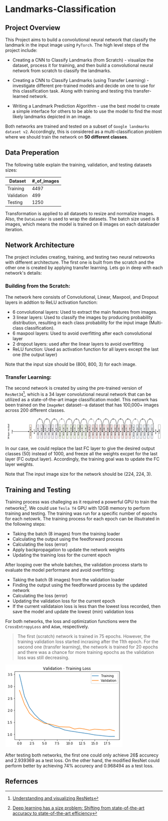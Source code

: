 # Landmarks-Classification

## Project Overview
This Project aims to build a convolutional neural network that classify the landmark in the input image using `PyTorch`. The high level steps of the project include:

- Creating a CNN to Classify Landmarks (from Scratch) - visualize the dataset, process it for training, and then build a convolutional neural network from scratch to classify the landmarks. 

- Creating a CNN to Classify Landmarks (using Transfer Learning) - investigate different pre-trained models and decide on one to use for this classification task. Along with training and testing this transfer-learned network.

- Writing a Landmark Prediction Algorithm -  use the best model to create a simple interface for others to be able to use the model to find the most likely landmarks depicted in an image.

Both networks are trained and tested on a subset of `Google landmarks dataset v2`. Accordingly, this is considered as a multi-classification problem where we should train the network on **50 different classes**.

## Data Preperation

The following table explain the training, validation, and testing datasets sizes:

| Dataset | #_of_images |
| ----------- | ----------- |
| Training | 4497 |
| Validation | 499 |
| Testing | 1250 | 

Transformation is applied to all datasets to resize and normalize images. Also, the `DataLoader` is used to wrap the datasets.
The batch size used is 8 images, which means the model is trained on 8 images on each dataloader iteration.

## Network Architecture
The project includes creating, training, and testing two neural netoworks with different architecture. The first one is built from the scratch and the other one is created by applying transfer learning. Lets go in deep with each network's details:

### Building from the Scratch:
The network here consists of Convolutional, Linear, Maxpool, and Dropout  layers in addtion to ReLU activation function:
- 6 convolutional layers: Used to extract the main features from images.
- 3 linear layers: Used to classify the images by producing probability distribution, resulting in each class probability for the input image (Multi-class classification).
- 6 maxpool layers: Used to avoid overfitting after each convolutional layer
- 2 dropout layers: used after the linear layers to avoid overfitting
- ReLU function: Used as activation function for all layers except the last one (the output layer)

Note that the input size should be (800, 800, 3) for each image.

### Transfer Learning:
The second network is created by using the pre-trained version of `ResNet34`[^2], which is a 34 layer convolutional neural network that can be utilized as a state-of-the-art image classification model. This netowrk has been trained on the `ImageNet` dataset--a dataset that has 100,000+ images across 200 different classes. 

![ResNet-34 Architecture](assets/ResNet34.png)

In our case, we could replace the last FC layer to give the desired output classes (50) instead of 1000, and freeze all the weights excpet for the last layer (FC output layer). Accordingly, the training goal was to update the FC layer weights. 

Note that The input image size for the network should be (224, 224, 3).

## Training and Testing
Training process was challeging as it required a powerful GPU to train the networks[^1]. We could use `Tesla T4` GPU with 12GB memory to perform training and testing. The training was run for a specific number of epochs for each netowrk. The training process for each epoch can be illsutrated in the following steps:

- Taking the batch (8 images) from the training loader
- Calculating the output using the feedforward process
- Calculating the loss (error)
- Apply backpropagation to update the network weights
- Updating the training loss for the current epoch

After looping over the whole batches, the validation process starts to evaluate the model performane and avoid overfitting:

- Taking the batch (8 images) from the validation loader
- Finding the output using the feedforward process by the updated network
- Calculating the loss (error)
- Updating the validation loss for the current epoch
- If the current validataion loss is less than the lowest loss recorded, then save the model and update the lowest (min) validation loss

For both networks, the loss and optimization functions were the `CrossEntropyLoss` and `Adam`, respectively.

> The first (scratch) network is trained in 75 epochs. However, the training validation loss started incrasing after the 11th epoch. For the second one (transfer learning), the network is trained for 20 epochs and there was a chance for more training epochs as the validation loss was still decreasing.

![Transfer learning loss plot](assets/LossPlot.png)

After testing both networks, the first one could only achieve 26$ accurecy and 2.939369 as a test loss. On the other hand, the modified ResNet could perform better by achieving 74% accurecy and 0.968494 as a test loss. 

## Refernces

[^1]: [Deep learning has a size problem: Shifting from state-of-the-art accuracy to state-of-the-art efficiency](https://heartbeat.comet.ml/deep-learning-has-a-size-problem-ea601304cd8) 

[^2]: [Understanding and visualizing ResNets](https://towardsdatascience.com/understanding-and-visualizing-resnets-442284831be8)

